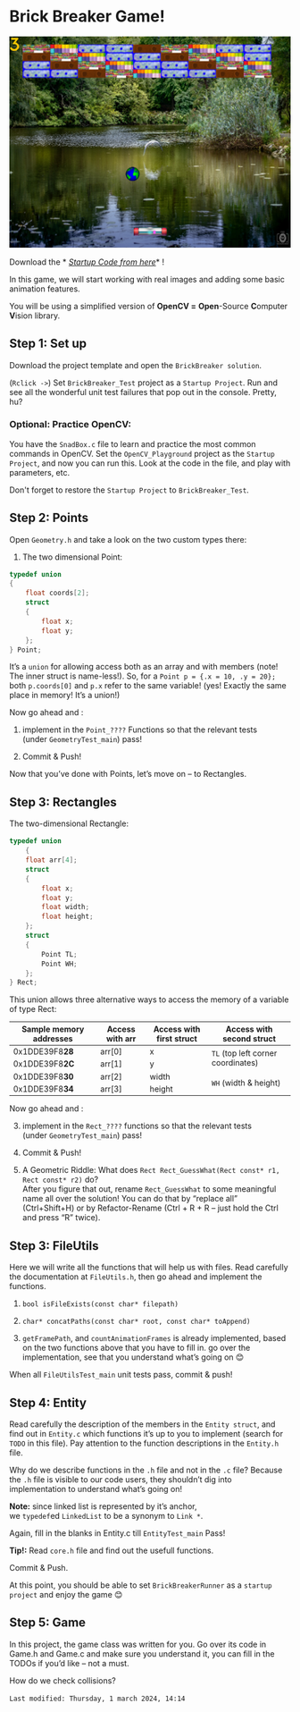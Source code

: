 Brick Breaker Game!
===================

![img.png](img.png)

Download the *
*[Startup Code from here](https://codallehmoodle.online/pluginfile.php/585/mod_page/content/8/BrickBreaker.zip)** !

In this game, we will start working with real images and adding some basic animation features.

You will be using a simplified version of **OpenCV =** **Open**-Source **C**omputer **V**ision library.

Step 1: Set up
--------------

Download the project template and open the `BrickBreaker solution`.

(`Rclick ->`) Set `BrickBreaker_Test` project as a `Startup Project`. Run and see all the wonderful unit test failures
that pop out in the console. Pretty, hu?

### Optional: Practice OpenCV:
You have the `SnadBox.c` file to learn and practice the most common commands in OpenCV.
Set the `OpenCV_Playground` project as the `Startup Project`, and now you can run this.
Look at the code in the file, and play with parameters, etc.

Don't forget to restore the `Startup Project` to `BrickBreaker_Test`.

Step 2: Points
--------------

Open `Geometry.h` and take a look on the two custom types there:

1. The two dimensional Point:

```c
typedef union
{
    float coords[2];
    struct
    {
        float x;
        float y;
    };
} Point;
```

It’s a `union` for allowing access both as an array and with members (note! The inner struct is name-less!). So, for
a `Point p = {.x = 10, .y = 20};` both `p.coords[0]` and `p.x` refer to the same variable! (yes! Exactly the same place
in memory! It’s a union!)

Now go ahead and :

1. implement in the `Point_????` Functions so that the relevant tests  
   (under `GeometryTest_main`) pass!

2. Commit & Push!

Now that you’ve done with Points, let’s move on – to Rectangles.

Step 3: Rectangles
------------------


The two-dimensional Rectangle:

```C
typedef union
    {
    float arr[4];
    struct
    {
        float x;
        float y;
        float width;
        float height;
    };
    struct
    {
        Point TL;
        Point WH;
    };
} Rect;
```

This union allows three alternative ways to access the memory of a variable of type Rect:



<table>
   <thead>
      <tr>
         <th>Sample memory addresses</th>
         <th>Access with arr</th>
         <th>Access with first struct</th>
         <th>Access with second struct</th>
      </tr>
   </thead>
   <tbody>
      <tr>
         <td>0x1DDE39F8<strong>28</strong></td>
         <td>arr[0]</td>
         <td>x</td>
         <td rowspan=2><code>TL</code> (top left corner coordinates)</td>
      </tr>
      <tr>
         <td>0x1DDE39F8<strong>2C</strong></td>
         <td>arr[1]</td>
         <td>y</td>
      </tr>
      <tr>
         <td>0x1DDE39F8<strong>30</strong></td>
         <td>arr[2]</td>
         <td>width</td>
         <td rowspan=2><code>WH</code> (width &amp; height)</td>
      </tr>
      <tr>
         <td>0x1DDE39F8<strong>34</strong></td>
         <td>arr[3]</td>
         <td>height</td>
      </tr>
   </tbody>
</table>

Now go ahead and :

   3. implement in the `Rect_????` functions so that the relevant tests  
   (under `GeometryTest_main`) pass!

   4. Commit & Push!


2. A Geometric Riddle: What does `Rect Rect_GuessWhat(Rect const* r1, Rect const* r2)`  do?  
   After you figure that out, rename `Rect_GuessWhat` to some meaningful name all over the solution! You can do that by
   “replace all” (Ctrl+Shift+H) or by Refactor-Rename (Ctrl + R + R – just hold the Ctrl and press “R” twice).

Step 3: FileUtils
-----------------

Here we will write all the functions that will help us with files. Read carefully the documentation at `FileUtils.h`, then
go ahead and implement the functions.

1. `bool isFileExists(const char* filepath)`

2. `char* concatPaths(const char* root, const char* toAppend)`

3. `getFramePath`, and `countAnimationFrames` is already implemented, based on the two functions above that you have to fill
   in. go over the implementation, see that you understand what’s going on 😊

When all `FileUtilsTest_main` unit tests pass, commit & push!




Step 4: Entity
--------------

Read carefully the description of the members in the `Entity struct`, and find out in `Entity.c` which functions it’s up to
you to implement (search for `TODO` in this file). Pay attention to the function descriptions in the `Entity.h` file.

Why do we describe functions in the `.h` file and not in the `.c` file? Because the `.h` file is visible to our code users,
they shouldn’t dig into implementation to understand what’s going on!

**Note:** since linked list is represented by it’s anchor,  
we `typedef`ed `LinkedList` to be a synonym to `Link *`.

Again, fill in the blanks in Entity.c till `EntityTest_main` Pass!

**Tip!:** Read `core.h` file and find out the usefull functions.

Commit & Push.

At this point, you should be able to set `BrickBreakerRunner` as a `startup project` and enjoy the game 😊




Step 5: Game
------------

In this project, the game class was written for you. Go over its code in Game.h and Game.c and make sure you understand
it, you can fill in the TODOs if you’d like – not a must.

How do we check collisions?

`Last modified: Thursday, 1 march 2024, 14:14`
